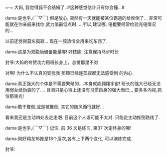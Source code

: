 =-= 大妈, 我觉得我不会结婚了. #这种感觉估计只有你会懂…#

dama:是也乎,(￣▽￣)
但是放心, 突然有一天就能被某位霸道的给推倒了...
非常可能就在你亲戚来找你,武力值最低点时....
所以,建议哪, 电棍要经常检验充电情况的...

以前还觉得莫名孤寂... 现在一腔热情全用来吃东西了.

dama:这是为双胞胎储备能量哪!
好技能!
注意保持马步时长

封爷:大妈的夸赞功力用班长身上，总觉那里不对

对啊! 为什么不认真的安抚我 那颗已经连孤寂都无法感受到 的内心.

dama:真正强大的个体是不需要繁殖的....本身就能翱翔宇宙!
班长的强大已经无法用弱女纸伪装的了....
目测只是心理上还没有习惯自身的强大而已,,,
要多多内视,抓住那束光!

dama:敢于推倒,或是被推倒,
其它的随风而行就好…

看来我还是主动四处去走走吧. 目前这个人设可能不太对. 只能走主动推倒路线了.

dama:是也乎,(￣▽￣)
记住, 前 36 次是练习,
第37 次定终身的哪!

dama:刚好翔龙18推是18个层次,各有上下两个变化,
可以演练完成.

封爷:

